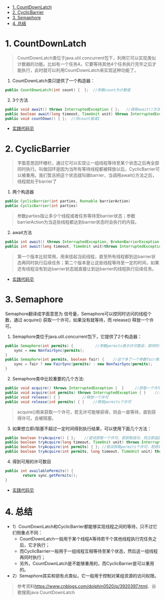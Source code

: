 <!-- TOC -->

- [1. CountDownLatch](#1-countdownlatch)
- [2. CyclicBarrier](#2-cyclicbarrier)
- [3. Semaphore](#3-semaphore)
- [4. 总结](#4-总结)

<!-- /TOC -->
# 1. CountDownLatch
>CountDownLatch类位于java.util.concurrent包下，利用它可以实现类似计数器的功能。比如有一个任务A，它要等待其他4个任务执行完毕之后才能执行，此时就可以利用CountDownLatch来实现这种功能了。
1. CountDownLatch类只提供了一个构造器：
```java
public CountDownLatch(int count) {  };  //参数count为计数值
```
2. 3个方法
```java
public void await() throws InterruptedException { };   //调用await()方法的线程会被挂起，它会等待直到count值为0才继续执行
public boolean await(long timeout, TimeUnit unit) throws InterruptedException { };  //和await()类似，只不过等待一定的时间后count值还没变为0的话就会继续执行
public void countDown() { };  //将count值减1
```
- [实践代码见](src/countdownLatch)

# 2. CyclicBarrier
>字面意思回环栅栏，通过它可以实现让一组线程等待至某个状态之后再全部同时执行。叫做回环是因为当所有等待线程都被释放以后，CyclicBarrier可以被重用。我们暂且把这个状态就叫做barrier，当调用await()方法之后，线程就处于barrier了
1. 两个构造器
```java
public CyclicBarrier(int parties, Runnable barrierAction)
public CyclicBarrier(int parties)
```
> 参数parties指让多少个线程或者任务等待至barrier状态；参数barrierAction为当这些线程都达到barrier状态时会执行的内容。
2. await方法
```java
public int await() throws InterruptedException, BrokenBarrierException ;
public int await(long timeout, TimeUnit unit)throws InterruptedException,BrokenBarrierException,TimeoutException;
```
> 第一个版本比较常用，用来挂起当前线程，直至所有线程都到达barrier状态再同时执行后续任务；第二个版本是让这些线程等待至一定的时间，如果还有线程没有到达barrier状态就直接让到达barrier的线程执行后续任务。
- [实践代码见](src/cyclicBarrier)

# 3. Semaphore
Semaphore翻译成字面意思为 信号量，Semaphore可以控同时访问的线程个数，通过 acquire() 获取一个许可，如果没有就等待，而 release() 释放一个许可。
1. Semaphore类位于java.util.concurrent包下，它提供了2个构造器：
```java
public Semaphore(int permits) {          //参数permits表示许可数目，即同时可以允许多少线程进行访问
    sync = new NonfairSync(permits);
}
public Semaphore(int permits, boolean fair) {    //这个多了一个参数fair表示是否是公平的，即等待时间越久的越先获取许可
    sync = fair ? new FairSync(permits) : new NonfairSync(permits);
}
```
2. Semaphore类中比较重要的几个方法:
```java
public void acquire() throws InterruptedException {  }     //获取一个许可
public void acquire(int permits) throws InterruptedException { }    //获取permits个许可
public void release() { }          //释放一个许可
public void release(int permits) { }    //释放permits个许可
```
> acquire()用来获取一个许可，若无许可能够获得，则会一直等待，直到获得许可。会被阻塞。

3. 如果想立即/阻塞不超过一定时间得到执行结果，可以使用下面几个方法：
```java
public boolean tryAcquire() { };    //尝试获取一个许可，若获取成功，则立即返回true，若获取失败，则立即返回false
public boolean tryAcquire(long timeout, TimeUnit unit) throws InterruptedException { };  //尝试获取一个许可，若在指定的时间内获取成功，则立即返回true，否则到时间立即返回false
public boolean tryAcquire(int permits) { }; //尝试获取permits个许可，若获取成功，则立即返回true，若获取失败，则立即返回false
public boolean tryAcquire(int permits, long timeout, TimeUnit unit) throws InterruptedException { }; //尝试获取permits个许可，若在指定的时间内获取成功，则立即返回true，否则到时间立即返回false
```
4. 得到可用的许可数目
```java
public int availablePermits() {
        return sync.getPermits();
}
```

- [实践代码见](src/semaphore)

# 4. 总结
- 1）CountDownLatch和CyclicBarrier都能够实现线程之间的等待，只不过它们侧重点不同：  
    - CountDownLatch一般用于某个线程A等待若干个其他线程执行完任务之后，它才执行；
    - 而CyclicBarrier一般用于一组线程互相等待至某个状态，然后这一组线程再同时执行；
    - 另外，CountDownLatch是不能够重用的，而CyclicBarrier是可以重用的。
- 2）Semaphore其实和锁有点类似，它一般用于控制对某组资源的访问权限。

> 参考资料<https://www.cnblogs.com/dolphin0520/p/3920397.html>、谷歌搜索java CountDownLatch